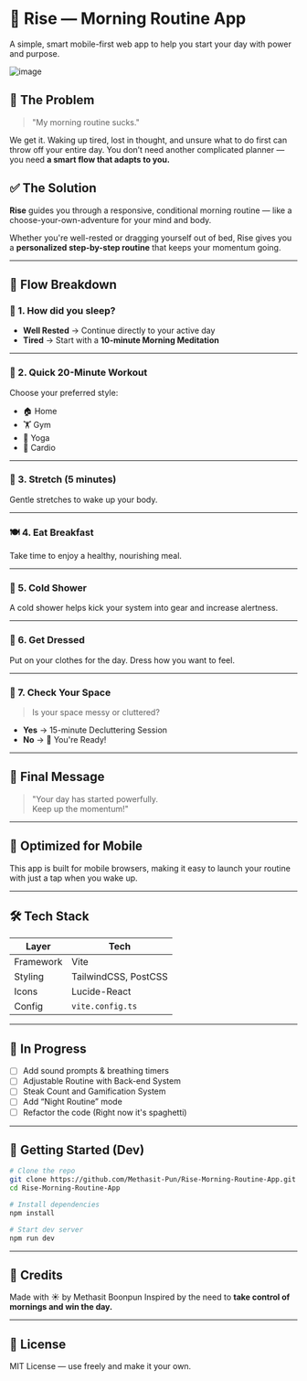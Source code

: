 # 🌅 Rise — Morning Routine App

A simple, smart mobile-first web app to help you start your day with power and purpose.

![image](https://github.com/user-attachments/assets/5c37b033-511a-4a68-b3e6-4fea5459c953)

## 🤯 The Problem

> "My morning routine sucks."

We get it. Waking up tired, lost in thought, and unsure what to do first can throw off your entire day. You don’t need another complicated planner — you need **a smart flow that adapts to you.**

## ✅ The Solution

**Rise** guides you through a responsive, conditional morning routine — like a choose-your-own-adventure for your mind and body.

Whether you're well-rested or dragging yourself out of bed, Rise gives you a **personalized step-by-step routine** that keeps your momentum going.

---

## 🧭 Flow Breakdown

### 🌙 1. How did you sleep?

- **Well Rested** → Continue directly to your active day
- **Tired** → Start with a **10-minute Morning Meditation**

---

### 💪 2. Quick 20-Minute Workout

Choose your preferred style:
- 🏠 Home
- 🏋️ Gym
- 🧘 Yoga
- 🏃 Cardio

---

### 🧘 3. Stretch (5 minutes)

Gentle stretches to wake up your body.

---

### 🍽️ 4. Eat Breakfast

Take time to enjoy a healthy, nourishing meal.

---

### 🚿 5. Cold Shower

A cold shower helps kick your system into gear and increase alertness.

---

### 👔 6. Get Dressed

Put on your clothes for the day. Dress how you want to feel.

---

### 🧹 7. Check Your Space

> Is your space messy or cluttered?

- **Yes** → 15-minute Decluttering Session  
- **No** → 🎉 You're Ready!

---

## 🎯 Final Message

> "Your day has started powerfully.  
Keep up the momentum!"

---

## 📱 Optimized for Mobile

This app is built for mobile browsers, making it easy to launch your routine with just a tap when you wake up.

---

## 🛠️ Tech Stack

| Layer       | Tech                        |
|-------------|-----------------------------|
| Framework   | Vite                        |
| Styling     | TailwindCSS, PostCSS        |
| Icons       | Lucide-React                |
| Config      | `vite.config.ts`            |

---

## 🧪 In Progress

- [ ] Add sound prompts & breathing timers
- [ ] Adjustable Routine with Back-end System
- [ ] Steak Count and Gamification System
- [ ] Add “Night Routine” mode
- [ ] Refactor the code (Right now it's spaghetti)

---

## 🚀 Getting Started (Dev)

```bash
# Clone the repo
git clone https://github.com/Methasit-Pun/Rise-Morning-Routine-App.git
cd Rise-Morning-Routine-App

# Install dependencies
npm install

# Start dev server
npm run dev
````

---

## 🙌 Credits

Made with ☀️ by Methasit Boonpun
Inspired by the need to **take control of mornings and win the day.**

---

## 📄 License

MIT License — use freely and make it your own.

